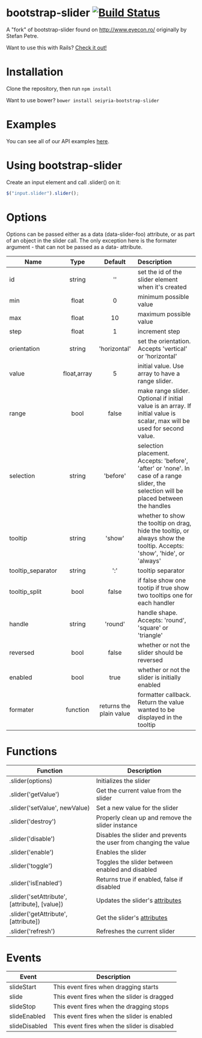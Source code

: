 bootstrap-slider [![Build Status](https://travis-ci.org/seiyria/bootstrap-slider.png?branch=master)](https://travis-ci.org/seiyria/bootstrap-slider)
================
A "fork" of bootstrap-slider found on http://www.eyecon.ro/ originally by Stefan Petre.

Want to use this with Rails? [Check it out!](https://github.com/stationkeeping/bootstrap-slider-rails)

Installation
============
Clone the repository, then run `npm install`

Want to use bower? `bower install seiyria-bootstrap-slider`

Examples
========
You can see all of our API examples [here](http://seiyria.github.io/bootstrap-slider/).

Using bootstrap-slider
======================

Create an input element and call .slider() on it:

```js
$("input.slider").slider();
```

Options
=======
Options can be passed either as a data (data-slider-foo) attribute, or as part of an object in the slider call. The only exception here is the formater argument - that can not be passed as a data- attribute.


| Name | Type |	Default |	Description |
| ---- |:----:|:-------:|:----------- |
| id | string | '' | set the id of the slider element when it's created |
| min |	float	| 0 |	minimum possible value |
| max |	float |	10 |	maximum possible value | 
| step | float |	1 |	increment step |
| orientation |	string | 'horizontal' |	set the orientation. Accepts 'vertical' or 'horizontal' |
| value |	float,array |	5	| initial value. Use array to have a range slider. |
| range |	bool |	false	| make range slider. Optional if initial value is an array. If initial value is scalar, max will be used for second value. |
| selection |	string |	'before' |	selection placement. Accepts: 'before', 'after' or 'none'. In case of a range slider, the selection will be placed between the handles |
| tooltip |	string |	'show' |	whether to show the tooltip on drag, hide the tooltip, or always show the tooltip. Accepts: 'show', 'hide', or 'always' |
| tooltip_separator |	string |	':' |	tooltip separator |
| tooltip_split |	bool |	false |	if false show one tootip if true show two tooltips one for each handler |
| handle |	string |	'round' |	handle shape. Accepts: 'round', 'square' or 'triangle' |
| reversed | bool | false | whether or not the slider should be reversed |
| enabled | bool | true | whether or not the slider is initially enabled |
| formater |	function |	returns the plain value |	formatter callback. Return the value wanted to be displayed in the tooltip |



Functions
=========
| Function | Description |
| -------- | ----------- |
| .slider(options) | Initializes the slider |
| .slider('getValue') | Get the current value from the slider |
| .slider('setValue', newValue) | Set a new value for the slider |
| .slider('destroy') | Properly clean up and remove the slider instance |
| .slider('disable') | Disables the slider and prevents the user from changing the value |
| .slider('enable') | Enables the slider |
| .slider('toggle') | Toggles the slider between enabled and disabled |
| .slider('isEnabled') | Returns true if enabled, false if disabled |
| .slider('setAttribute', [attribute], [value]) | Updates the slider's [attributes](#options) |
| .slider('getAttribute', [attribute]) | Get the slider's [attributes](#options) |
| .slider('refresh') | Refreshes the current slider |

Events
======
| Event | Description |
| ----- | ----------- |
| slideStart | This event fires when dragging starts |
| slide | This event fires when the slider is dragged |
| slideStop | This event fires when the dragging stops |
| slideEnabled | This event fires when the slider is enabled |
| slideDisabled | This event fires when the slider is disabled |
